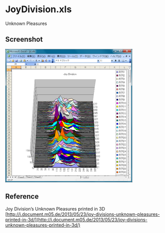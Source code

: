 # JoyDivision.xls

Unknown Pleasures

## Screenshot

<img src="jd.png" width="400">

## Reference

Joy Division’s Unknown Pleasures printed in 3D  
[http://i.document.m05.de/2013/05/23/joy-divisions-unknown-pleasures-printed-in-3d/](http://i.document.m05.de/2013/05/23/joy-divisions-unknown-pleasures-printed-in-3d/)
